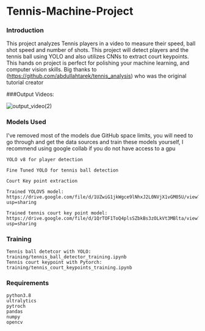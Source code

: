 # Tennis-Machine-Project
### Introduction
This project analyzes Tennis players in a video to measure their speed, ball shot speed and number of shots. This project will detect players and the tennis ball using YOLO and also utilizes CNNs to extract court keypoints. This hands on project is perfect for polishing your machine learning, and computer vision skills.
Big thanks to (https://github.com/abdullahtarek/tennis_analysis) who was the original tutorial creator

###Output Videos:

![output_video(2)](https://github.com/user-attachments/assets/e60422f8-e8bc-4721-afb1-24e60c8d5ea6)

### Models Used

I've removed most of the models due GitHub space limits, you will need to go through and get the data sources and train these models yourself, I recommend using google collab if you do not have access to a gpu

    YOLO v8 for player detection

    Fine Tuned YOLO for tennis ball detection

    Court Key point extraction

    Trained YOLOV5 model: https://drive.google.com/file/d/1UZwiG1jkWgce9lNhxJ2L0NVjX1vGM05U/view?usp=sharing

    Trained tennis court key point model: https://drive.google.com/file/d/1QrTOF1ToQ4plsSZbkBs3zOLkVt3MBlta/view?usp=sharing

### Training

    Tennis ball detetcor with YOLO: training/tennis_ball_detector_training.ipynb
    Tennis court keypoint with Pytorch: training/tennis_court_keypoints_training.ipynb

### Requirements

    python3.8
    ultralytics
    pytroch
    pandas
    numpy
    opencv

